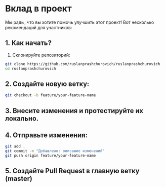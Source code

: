 # Вклад в проект

Мы рады, что вы хотите помочь улучшить этот проект! Вот несколько рекомендаций для участников:

## 1. Как начать?

1. Склонируйте репозиторий:

```bash
git clone https://github.com/ruslanprashchurovich/ruslanprashchurovich.git
cd ruslanprashchurovich
```

## 2. Создайте новую ветку:

```bash
git checkout -b feature/your-feature-name
```

## 3. Внесите изменения и протестируйте их локально.

## 4. Отправьте изменения:

```bash
git add .
git commit -m "Добавлено: описание изменений"
git push origin feature/your-feature-name
```

## 5. Создайте Pull Request в главную ветку (master)

